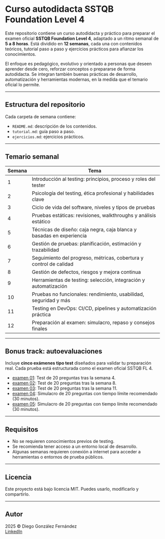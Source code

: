 # Curso autodidacta SSTQB Foundation Level 4

Este repositorio contiene un curso autodidacta y práctico para preparar el examen oficial **SSTQB Foundation Level 4**, adaptado a un ritmo semanal de **5 a 8 horas**. Está dividido en **12 semanas**, cada una con contenidos teóricos, tutorial paso a paso y ejercicios prácticos para afianzar los conocimientos.

El enfoque es pedagógico, evolutivo y orientado a personas que deseen aprender desde cero, reforzar conceptos o prepararse de forma autodidacta. Se integran también buenas prácticas de desarrollo, automatización y herramientas modernas, en la medida que el temario oficial lo permite.

---

## Estructura del repositorio

Cada carpeta de semana contiene:

- `README.md`: descripción de los contenidos.
- `tutorial.md`: guía paso a paso.
- `ejercicios.md`: ejercicios prácticos.

---

## Temario semanal

| Semana | Tema                                                                 |
|--------|----------------------------------------------------------------------|
| 1      | Introducción al testing: principios, proceso y roles del tester     |
| 2      | Psicología del testing, ética profesional y habilidades clave       |
| 3      | Ciclo de vida del software, niveles y tipos de pruebas              |
| 4      | Pruebas estáticas: revisiones, walkthroughs y análisis estático     |
| 5      | Técnicas de diseño: caja negra, caja blanca y basadas en experiencia|
| 6      | Gestión de pruebas: planificación, estimación y trazabilidad        |
| 7      | Seguimiento del progreso, métricas, cobertura y control de calidad  |
| 8      | Gestión de defectos, riesgos y mejora continua                      |
| 9      | Herramientas de testing: selección, integración y automatización    |
| 10     | Pruebas no funcionales: rendimiento, usabilidad, seguridad y más    |
| 11     | Testing en DevOps: CI/CD, pipelines y automatización práctica       |
| 12     | Preparación al examen: simulacro, repaso y consejos finales         |

---

## Bonus track: autoevaluaciones

Incluye **cinco exámenes tipo test** diseñados para validar tu preparación real. Cada prueba está estructurada como el examen oficial SSTQB FL 4.

- [examen 01](./bonus-track/01-examen.md): Test de 20 preguntas tras la semana 4.
- [examen 02](./bonus-track/02-examen.md): Test de 20 preguntas tras la semana 8.
- [examen 03](./bonus-track/03-examen.md): Test de 20 preguntas tras la semana 11.
- [examen 04](./bonus-track/04-examen.md): Simulacro de 20 preguntas con tiempo límite recomendado (30 minutos).
- [examen 05](./bonus-track/05-examen.md): Simulacro de 20 preguntas con tiempo límite recomendado (30 minutos).

---

## Requisitos

- No se requieren conocimientos previos de testing.
- Se recomienda tener acceso a un entorno local de desarrollo.
- Algunas semanas requieren conexión a internet para acceder a herramientas o entornos de prueba públicos.

---

## Licencia

Este proyecto está bajo licencia MIT. Puedes usarlo, modificarlo y compartirlo.

---

## Autor

2025 © Diego González Fernández  
[LinkedIn](https://www.linkedin.com/in/diego-gonzalez-fernandez)

